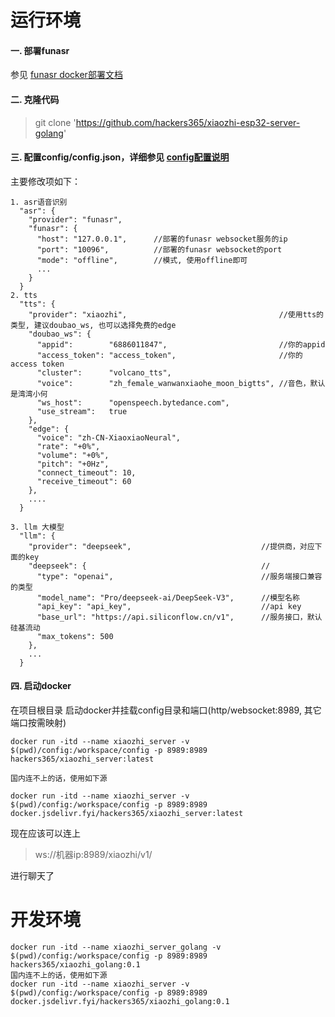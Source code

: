 
# 运行环境

#### 一. 部署funasr

参见 [funasr docker部署文档](https://github.com/modelscope/FunASR/blob/main/runtime/docs/SDK_advanced_guide_online_zh.md)

#### 二. 克隆代码
>git clone 'https://github.com/hackers365/xiaozhi-esp32-server-golang'

#### 三. 配置config/config.json，详细参见 [config配置说明](config.md)

主要修改项如下：
```
1. asr语音识别
  "asr": {
    "provider": "funasr",
    "funasr": {
      "host": "127.0.0.1",      //部署的funasr websocket服务的ip
      "port": "10096",          //部署的funasr websocket的port
      "mode": "offline",        //模式, 使用offline即可
      ...
    }
  }
2. tts
  "tts": {
    "provider": "xiaozhi",                                  //使用tts的类型, 建议doubao_ws, 也可以选择免费的edge
    "doubao_ws": {
      "appid":        "6886011847",                         //你的appid
      "access_token": "access_token",                       //你的access token
      "cluster":      "volcano_tts",
      "voice":        "zh_female_wanwanxiaohe_moon_bigtts", //音色，默认是湾湾小何
      "ws_host":      "openspeech.bytedance.com",
      "use_stream":   true
    },
    "edge": {
      "voice": "zh-CN-XiaoxiaoNeural",
      "rate": "+0%",
      "volume": "+0%",
      "pitch": "+0Hz",
      "connect_timeout": 10,
      "receive_timeout": 60
    },
    ....
  }

3. llm 大模型
  "llm": {
    "provider": "deepseek",                             //提供商，对应下面的key
    "deepseek": {                                       //
      "type": "openai",                                 //服务端接口兼容的类型
      "model_name": "Pro/deepseek-ai/DeepSeek-V3",      //模型名称
      "api_key": "api_key",                             //api key
      "base_url": "https://api.siliconflow.cn/v1",      //服务接口，默认硅基流动
      "max_tokens": 500
    },
    ...
  }

```

#### 四. 启动docker
在项目根目录 启动docker并挂载config目录和端口(http/websocket:8989, 其它端口按需映射)

```
docker run -itd --name xiaozhi_server -v $(pwd)/config:/workspace/config -p 8989:8989 hackers365/xiaozhi_server:latest

国内连不上的话，使用如下源

docker run -itd --name xiaozhi_server -v $(pwd)/config:/workspace/config -p 8989:8989 docker.jsdelivr.fyi/hackers365/xiaozhi_server:latest
```

现在应该可以连上 
>ws://机器ip:8989/xiaozhi/v1/ 

进行聊天了


# 开发环境
```
docker run -itd --name xiaozhi_server_golang -v $(pwd)/config:/workspace/config -p 8989:8989 hackers365/xiaozhi_golang:0.1
国内连不上的话，使用如下源
docker run -itd --name xiaozhi_server -v $(pwd)/config:/workspace/config -p 8989:8989 docker.jsdelivr.fyi/hackers365/xiaozhi_golang:0.1
```
